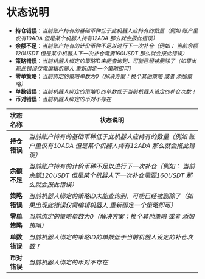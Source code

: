 # 状态说明

* **持仓错误**：_当前账户持有的基础币种低于此机器人应持有的数量（例如 账户里仅有10ADA 但是某个机器人持有12ADA 那么就会报此错误）_
* **余额不足**：_当前账户持有的计价币种不足以进行下一次补仓（例如： 当前余额120USDT 但是某个机器人下一次补仓需要160USDT 那么就会报此错误）_
* **策略错误**：_当前机器人绑定的策略ID未能查询到，可能已经被删除了（如果出现此错误仅需编辑机器人 重新绑定一个策略即可）_
* **零单策略**：_当前绑定的策略单数为0（解决方案：换个其他策略 或者 添加策略）_
* **单数错误**：_当前机器人绑定的策略ID的单数低于当前机器人设定的补仓次数！_
* **币对错误**：_当前机器人绑定的币对不存在_

|   状态名称   | 状态说明                                                                    |
| :------: | ----------------------------------------------------------------------- |
| **持仓错误** | _当前账户持有的基础币种低于此机器人应持有的数量（例如 账户里仅有10ADA 但是某个机器人持有12ADA 那么就会报此错误）_        |
| **余额不足** | _当前账户持有的计价币种不足以进行下一次补仓（例如： 当前余额120USDT 但是某个机器人下一次补仓需要160USDT 那么就会报此错误）_ |
| **策略错误** | _当前机器人绑定的策略ID未能查询到，可能已经被删除了（如果出现此错误仅需编辑机器人 重新绑定一个策略即可）_                 |
| **零单策略** | _当前绑定的策略单数为0（解决方案：换个其他策略 或者 添加策略）_                                      |
| **单数错误** | _当前机器人绑定的策略ID的单数低于当前机器人设定的补仓次数！_                                        |
| **币对错误** | _当前机器人绑定的币对不存在_                                                         |

